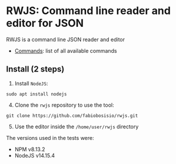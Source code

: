 # RWJS: Command line reader and editor for JSON

RWJS is a command line JSON reader and editor

- [Commands](docs/cmds.md): list of all available commands


## Install (2 steps)

1. Install `NodeJS`:

```
sudo apt install nodejs
```

4. Clone the `rwjs` repository to use the tool:

```
git clone https://github.com/fabiobosisio/rwjs.git
```

5. Use the editor inside the `/home/user/rwjs` directory

The versions used in the tests were:
-   NPM v8.13.2
-   NodeJS v14.15.4
<!--
## Basics

Os comandos do am.js são os abaixo:

- `init` :     Inicializa um arquivo Automerge
- `set`:       Manipulação do arquivo, habilita diversas funções de manipulação como: criar objetos, criar campos dentro do objeto, idexados ou não.
- `rem`:    Apaga o conteúdo de um determinado objeto (Por enquanto só no primeiro nível)

Execução passo a passo:

- Inicializando um arquivo Automerge:

```
node am.js p2p init
```

- Criando um objeto:

```
node am.js p2p set "Sections" object
{"Sections":{}}
```

- Criando um campo dentro do objeto:

```
node am.js p2p set "Sections" field "Introduction" string "P2P networking is..."
{{ "Sections": { "Introduction":"P2P" } }
```

- Criando mais um campo dentro do objeto:

```
node am.js p2p set "Sections" field "History" string "..."
{ "Sections": { "Introduction":"P2P","History":"..." } }
```

- Criando um array dentro do objeto:

```
node am.js p2p set "Sections" field "Applications" array
{ "Sections": { "Introduction":"P2P","History":"...","Applications":[] } }
```

- Criando um objeto no indice 0 do array que está dentro de um objeto:

```
node am.js p2p set "Sections" field "Applications" array index 0 object
{ "Sections": { ...,"Applications":[{}] } }
```

- Criando um objeto no indice 1 do array que está dentro de um objeto:

```
node am.js p2p set "Sections" field "Applications" array index 1 object
{ "Sections": { ...,"Applications":[{},{}] } }
```

- Criando um campo no  objeto do indice 0 do array que está dentro de um objeto:

```
node am.js p2p set "Sections" field "Applications" array index 0 field "Napster" string "..."
{ "Sections": { ...,"Applications":[{"Napster":"..."},{}] } }
```

- Criando um campo no  objeto do indice 1 do array que está dentro de um objeto:*

```
node am.js p2p set "Sections" field "Applications" array index 1 field "Freechains" string "..."
{ "Sections": { ...,"Applications":[{"Napster":"..."},{"Freechains":"..."}] } }
```

Poderíamos incluir no array elementos do tipo item simples, para isso basta substituir o campo fied após o indice pela palavra item.

Temos o seguinte objeto:


```
{
    "Sections": {
        "Introduction": "P2P networking is ..."
        "History": "..."
        "Applications": [ {"Napster":"..."}, {"Freechains":"..."} ]
    },
}
```

- Apaga o conteúdo de um determinado objeto:

```
node am.js p2p rem 'History'
```

Por fim temos o seguinte objeto:


```
{
    "Sections": {
        "Introduction": "P2P networking is ..."
        "Applications": [ {"Napster":"..."}, {"Freechains":"..."} ]
    },
}
```
-->
